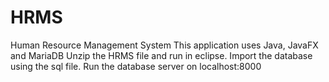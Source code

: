 # HRMS
Human Resource Management System
This application uses Java, JavaFX and MariaDB
Unzip the HRMS file and run in eclipse.
Import the database using the sql file. 
Run the database server on localhost:8000

